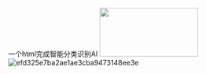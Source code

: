 一个html完成智能分类识别AI
<img src=https://img-blog.csdnimg.cn/20200822014538211.png width=200 height=100 />
![efd325e7ba2ae1ae3cba9473148ee3e](https://user-images.githubusercontent.com/13193502/191474091-39fb347b-dc0a-4352-8597-037edff87606.jpg#pic_right)
